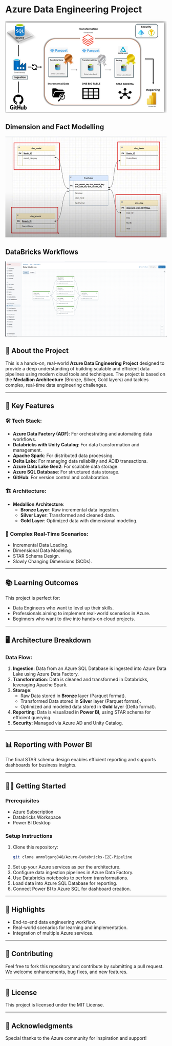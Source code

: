 # Azure Data Engineering Project

![Azure-Databricks-E2E-Pipeline](./image/AzureProjectArchitecture.png)

## Dimension and Fact Modelling

![Azure-Databricks-E2E-Pipeline](./Architecture/star%20Schema.png)

## DataBricks Workflows
![Azure-Databricks-E2E-Pipeline](./Architecture/ADB-PIPELINE.png)

## 🚀 About the Project
This is a hands-on, real-world **Azure Data Engineering Project** designed to provide a deep understanding of building scalable and efficient data pipelines using modern cloud tools and techniques. The project is based on the **Medallion Architecture** (Bronze, Silver, Gold layers) and tackles complex, real-time data engineering challenges.

---

## 🔰 Key Features

### 🛠️ Tech Stack:
- **Azure Data Factory (ADF)**: For orchestrating and automating data workflows.
- **Databricks with Unity Catalog**: For data transformation and management.
- **Apache Spark**: For distributed data processing.
- **Delta Lake**: For managing data reliability and ACID transactions.
- **Azure Data Lake Gen2**: For scalable data storage.
- **Azure SQL Database**: For structured data storage.
- **GitHub**: For version control and collaboration.

### 🏗️ Architecture:
- **Medallion Architecture**:
  - **Bronze Layer**: Raw incremental data ingestion.
  - **Silver Layer**: Transformed and cleaned data.
  - **Gold Layer**: Optimized data with dimensional modeling.

### 🧩 Complex Real-Time Scenarios:
- Incremental Data Loading.
- Dimensional Data Modeling.
- STAR Schema Design.
- Slowly Changing Dimensions (SCDs).

---

## 📚 Learning Outcomes
This project is perfect for:
- Data Engineers who want to level up their skills.
- Professionals aiming to implement real-world scenarios in Azure.
- Beginners who want to dive into hands-on cloud projects.

---

## 🖥️ Architecture Breakdown

### Data Flow:
1. **Ingestion**: Data from an Azure SQL Database is ingested into Azure Data Lake using Azure Data Factory.
2. **Transformation**: Data is cleaned and transformed in Databricks, leveraging Apache Spark.
3. **Storage**:
   - Raw Data stored in **Bronze** layer (Parquet format).
   - Transformed Data stored in **Silver** layer (Parquet format).
   - Optimized and modeled data stored in **Gold** layer (Delta format).
4. **Reporting**: Data is visualized in **Power BI**, using STAR schema for efficient querying.
5. **Security**: Managed via Azure AD and Unity Catalog.

---

## 📊 Reporting with Power BI
The final STAR schema design enables efficient reporting and supports dashboards for business insights.

---

## 🧑‍💻 Getting Started
### Prerequisites
- Azure Subscription
- Databricks Workspace
- Power BI Desktop

### Setup Instructions
1. Clone this repository:
   ```bash
   git clone anmolgarg848/Azure-Databricks-E2E-Pipeline
   ```
2. Set up your Azure services as per the architecture.
3. Configure data ingestion pipelines in Azure Data Factory.
4. Use Databricks notebooks to perform transformations.
5. Load data into Azure SQL Database for reporting.
6. Connect Power BI to Azure SQL for dashboard creation.

---

## 🌟 Highlights
- End-to-end data engineering workflow.
- Real-world scenarios for learning and implementation.
- Integration of multiple Azure services.

---

## 🤝 Contributing
Feel free to fork this repository and contribute by submitting a pull request. We welcome enhancements, bug fixes, and new features.

---

## 📜 License
This project is licensed under the MIT License.

---

## 🙌 Acknowledgments
Special thanks to the Azure community for inspiration and support!
